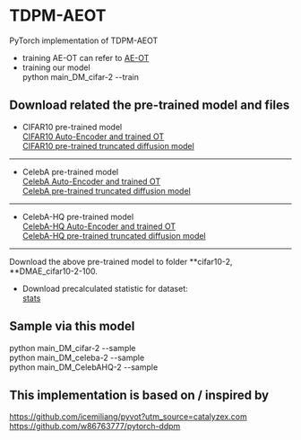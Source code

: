 # TDPM-AEOT
PyTorch implementation of TDPM-AEOT   
* training AE-OT can refer to [AE-OT](https://github.com/icemiliang/pyvot?utm_source=catalyzex.com  )  
* training our model   
python main_DM_cifar-2    --train

## Download related the pre-trained model and files
* CIFAR10 pre-trained model  
[CIFAR10 Auto-Encoder and trained OT](https://drive.google.com/drive/folders/16d5L4ZWeDOZ49OMGFPnivnHsl26HjmlR)  
[CIFAR10 pre-trained truncated diffusion model](https://drive.google.com/drive/folders/1wmsSvvo_zl1AWCNa2WcHNRN9yOI0N8SC)
****    
* CelebA pre-trained model  
[CelebA Auto-Encoder and trained OT](https://drive.google.com/drive/folders/1gqoRFw6xBwMPBwbhim0wB4M9Skc1UJMg)  
[CelebA pre-trained truncated diffusion model](https://drive.google.com/drive/folders/1dSU-StVGXY0NUWTlvCqi6-k1f1yw3ImM)
****    
* CelebA-HQ pre-trained model  
[CelebA-HQ Auto-Encoder and trained OT](https://drive.google.com/drive/folders/1hwB5obWjquFOgw-YRDOMpxBxYC3GkomF)  
[CelebA-HQ pre-trained truncated diffusion model](https://drive.google.com/drive/folders/10ljbVmvXb_h3MOEPyaOrdQFP39VZdkXl)
****    
Download the above pre-trained model to folder **cifar10-2, **DMAE_cifar10-2-100.
* Download precalculated statistic for dataset:  
[stats](https://drive.google.com/drive/folders/1_6dj0O20vXyW4rAAL97D-41rbfMy_BDd)

## Sample via this model
python main_DM_cifar-2    --sample  
python main_DM_celeba-2    --sample  
python main_DM_CelebAHQ-2    --sample

## This implementation is based on / inspired by
https://github.com/icemiliang/pyvot?utm_source=catalyzex.com  
https://github.com/w86763777/pytorch-ddpm
